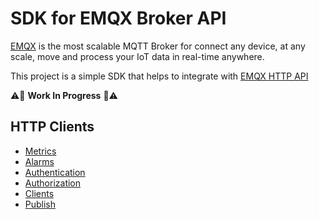 # SDK for EMQX Broker API

[EMQX](https://github.com/emqx/emqx) is the most scalable MQTT Broker for connect any device, at any scale, move and process your IoT data in real-time anywhere.

This project is a simple SDK that helps to integrate with [EMQX HTTP API](https://www.emqx.io/docs/en/v5.0/admin/api-docs.html)

:warning::construction: **Work In Progress** :construction::warning:

## HTTP Clients

- [Metrics](https://github.com/ralvescosta/emqx-sdk-go/tree/main/examples/metrics)
- [Alarms](https://github.com/ralvescosta/emqx-sdk-go/tree/main/examples/alarms)
- [Authentication](https://github.com/ralvescosta/emqx-sdk-go/tree/main/examples/authentication)
- [Authorization](https://github.com/ralvescosta/emqx-sdk-go/tree/main/examples/authorization)
- [Clients](https://github.com/ralvescosta/emqx-sdk-go/tree/main/examples/clients)
- [Publish](https://github.com/ralvescosta/emqx-sdk-go/tree/main/examples/publish)